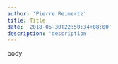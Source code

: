 ```yaml
---
author: 'Pierre Reimertz'
title: Title
date: '2018-05-30T22:50:34+08:00'
description: 'description'
---
```

body